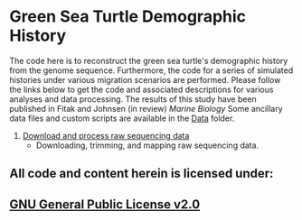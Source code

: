 # Green Sea Turtle Demographic History
The code here is to reconstruct the green sea turtle's demographic history from the genome sequence.  Furthermore, the code for a series of simulated histories under various migration scenarios are performed.
Please follow the links below to get the code and associated descriptions for various analyses and data processing.  The results of this study have been published in Fitak and Johnsen (in review) *Marine Biology*
Some ancillary data files and custom scripts are available in the [Data](./Data) folder.

1.  [Download and process raw sequencing data](./GST-data-processing.md)
    - Downloading, trimming, and mapping raw sequencing data.

## All code and content herein is licensed under:
## [GNU General Public License v2.0](./LICENSE)
